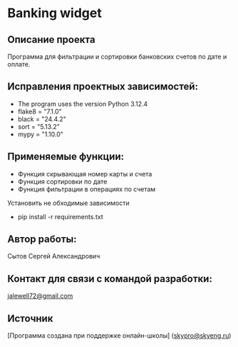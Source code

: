 
# Banking widget
## Описание проекта
Программа для фильтрации и сортировки банковских счетов по дате и оплате.

## Исправления проектных зависимостей:
* The program uses the version Python 3.12.4
* flake8 = "7.1.0"
* black = "24.4.2"
* sort = "5.13.2"
* mypy = "1.10.0"
  
## Применяемые функции:
* Функция скрывающая номер карты и счета
* Функция сортировки по дате
* Функция фильтрации в операциях по счетам

Установить не обходимые зависимости
* pip install -r requirements.txt

## Автор работы:
Сытов Сергей Александрович
 
## Контакт для связи с командой разработки:
jalewell72@gmail.com
## Источник
[Программа создана при поддержке онлайн-школы] (skypro@skyeng.ru) 

